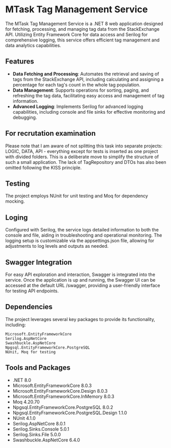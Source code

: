 # MTask Tag Management Service

The MTask Tag Management Service is a .NET 8 web application designed for fetching, processing, and managing tag data from the StackExchange API. Utilizing Entity Framework Core for data access and Serilog for comprehensive logging, this service offers efficient tag management and data analytics capabilities.

## Features

- **Data Fetching and Processing**: Automates the retrieval and saving of tags from the StackExchange API, including calculating and assigning a percentage for each tag's count in the whole tag population.
- **Data Management**: Supports operations for sorting, paging, and refreshing the tag data, facilitating easy access and management of tag information.
- **Advanced Logging**: Implements Serilog for advanced logging capabilities, including console and file sinks for effective monitoring and debugging.

## For recrutation examination

Please note that I am aware of not splitting this task into separate projects: LOGIC, DATA, API - everything except for tests is inserted as one project with divided folders. 
This is a deliberate move to simplify the structure of such a small application.
The lack of TagRepository and DTOs has also been omitted following the KISS principle.

## Testing

The project employs NUnit for unit testing and Moq for dependency mocking.

## Loging

Configured with Serilog, the service logs detailed information to both the console and file,
aiding in troubleshooting and operational monitoring. The logging setup is customizable via the appsettings.json file, allowing for adjustments to log levels and outputs as needed.

## Swagger Integration

For easy API exploration and interaction, Swagger is integrated into the service. Once the application is up and running,
the Swagger UI can be accessed at the default URL /swagger, providing a user-friendly interface for testing API endpoints.

## Dependencies

The project leverages several key packages to provide its functionality, including:

    Microsoft.EntityFrameworkCore
    Serilog.AspNetCore
    Swashbuckle.AspNetCore
    Npgsql.EntityFrameworkCore.PostgreSQL
    NUnit, Moq for testing


## Tools and Packages

- .NET 8.0
- Microsoft.EntityFrameworkCore 8.0.3
- Microsoft.EntityFrameworkCore.Design 8.0.3
- Microsoft.EntityFrameworkCore.InMemory 8.0.3
- Moq 4.20.70
- Npgsql.EntityFrameworkCore.PostgreSQL 8.0.2
- Npgsql.EntityFrameworkCore.PostgreSQL.Design 1.1.0
- NUnit 4.1.0
- Serilog.AspNetCore 8.0.1
- Serilog.Sinks.Console 5.0.1
- Serilog.Sinks.File 5.0.0
- Swashbuckle.AspNetCore 6.4.0